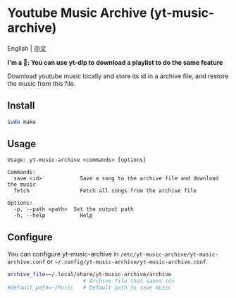# Youtube Music Archive (yt-music-archive)

English | [中文](./README_CN.md)

**I'm a 🤡: You can use yt-dlp to download a playlist to do the same feature**

Download youtube music locally and store its id in a archive file, and restore the music from this file.

## Install

```sh
sudo make
```

## Usage

```
Usage: yt-music-archive <commands> [options]

Commands:
  save <id>            Save a song to the archive file and download the music
  fetch                Fetch all songs from the archive file
  
Options:
  -p, --path <path>  Set the output path
  -h, --help           Help
```

## Configure

You can configure yt-music-archive in `/etc/yt-music-archive/yt-music-archive.conf` or `~/.config/yt-music-archive/yt-music-archive.conf`.

```sh
archive_file=~/.local/share/yt-music-archive/archive 
                        # Archive file that saves ids
#default_path=~/Music   # Default path to save music
```
